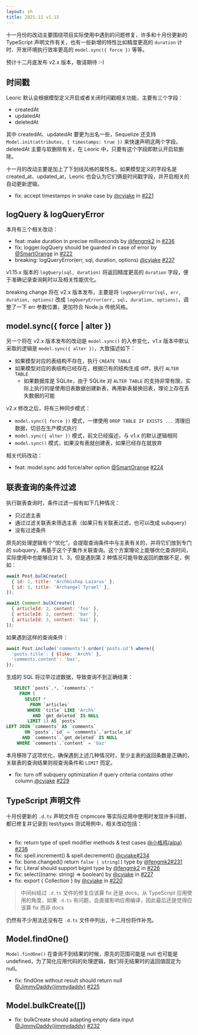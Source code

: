 ```yaml
---
layout: zh
title: 2021.11 v1.15
---
```


十一月份的改动主要围绕项目实际使用中遇到的问题修复，许多和十月份更新的 TypeScript 声明文件有关，也有一些新增的特性比如精度更高的 `duration` 计时、开发环境执行效率更高的 `model.sync({ force })` 等等。

预计十二月底发布 v2.x 版本，敬请期待 :-)

## 时间戳
Leoric 默认会根据模型定义开启或者关闭时间戳相关功能，主要有三个字段：

- createdAt
- updatedAt
- deletedAt

其中 createdAt、updatedAt 要更为出名一些，Sequelize 还支持 `Model.init(attributes, { timestamps: true })` 来快速声明这两个字段。deletedAt 主要与软删除有关，在 Leoric 中，只要有这个字段即默认开启软删除。

十一月的改动主要是加上了下划线风格的属性名，如果模型定义的字段名是 created_at、updated_at，Leoric 也会认为它们俩是时间戳字段，并开启相关的自动更新逻辑。

- fix: accept timestamps in snake case by [@cyjake](https://github.com/cyjake) in [#221](https://github.com/cyjake/leoric/pull/221)

## logQuery & logQueryError
本月有三个相关改动：

- feat: make duration in precise milliseconds by [@fengmk2](https://github.com/fengmk2) in [#236](https://github.com/cyjake/leoric/pull/236)
- fix: logger.logQuery should be guarded in case of error by [@SmartOrange](https://github.com/SmartOrange) in [#222](https://github.com/cyjake/leoric/pull/222)
- breaking: logQueryError(err, sql, duration, options) [@cyjake](https://github.com/cyjake) [#237](https://github.com/cyjake/leoric/pull/237)

v1.15.x 版本的 `logQuery(sql, duration)` 将返回精度更高的 `duration` 字段，便于准确记录查询耗时以及相关性能优化。

breaking change 将在 v2.x 版本发布，主要是将 `logQueryError(sql, err, duration, options)` 改成 `logQueryError(err, sql, duration, options)`，调整了一下 err 参数位置，更加符合 Node.js 传统风格。

## model.sync({ force | alter })
另一个将在 v2.x 版本发布的改动是 `model.sync()` 的入参变化，v1.x 版本中默认采取的逻辑是 `model.sync({ alter })`，大致描述如下：

- 如果模型对应的表结构不存在，执行 `CREATE TABLE`
- 如果模型对应的表结构已经存在，根据已有的结构生成 diff，执行 `ALTER TABLE`
   - 如果数据库是 SQLite，由于 SQLite 对 `ALTER TABLE` 的支持非常有限，实际上执行的是使用旧表数据创建新表，再用新表替换旧表，理论上存在丢失数据的可能

v2.x 修改之后，将有三种同步模式：

- `model.sync({ force })` 模式，一律使用 `DROP TABLE IF EXISTS ...` 清理旧数据，切忌在生产模式执行
- `model.sync({ alter })` 模式，前文已经描述，与 v1.x 的默认逻辑相同
- `model.sync()` 模式，如果没有表就创建表，如果已经存在就放弃

相关代码改动：

- feat: model.sync add force/alter option [@SmartOrange](https://github.com/SmartOrange) [#224](https://github.com/cyjake/leoric/pull/224)

## 联表查询的条件过滤
执行联表查询时，条件过滤一般有如下几种情况：

- 只过滤主表
- 通过过滤关联表来筛选主表（如果只有关联表过滤，也可以改成 subquery）
- 没有过滤条件

原先的处理逻辑有个“优化”，会提取查询条件中与主表有关的，并将它们放到专门的 subquery，再基于这个子集作关联查询。这个方案理论上能够优化查询时间，实际使用中也能够应对 1、3，但是遇到第 2 种情况可能导致返回的数据不足，例如：

```javascript
await Post.bulkCreate([
  { id: 2, title: 'Archbishop Lazarus' },
  { id: 3, title: 'Archangel Tyrael' },
]);

await Comment.bulkCreate([
  { articleId: 2, content: 'foo' },
  { articleId: 2, content: 'bar' },
  { articleId: 3, content: 'baz' },
]);
```
如果遇到这样的查询条件：
```javascript
await Post.include('comments').order('posts.id').where({
  'posts.title': { $like: 'Arch%' },
  'comments.content': 'baz',
});
```

生成的 SQL 将过早过滤数据，导致查询不到正确结果：

```sql
   SELECT `posts`.*, `comments`.*
     FROM (
       SELECT *
         FROM `articles`
        WHERE `title` LIKE 'Arch%'
          AND `gmt_deleted` IS NULL
        LIMIT 1) AS `posts`
LEFT JOIN `comments` AS `comments`
       ON `posts`.`id` = `comments`.`article_id`
      AND `comments`.`gmt_deleted` IS NULL
    WHERE `comments`.`content` = 'baz'
```

本月移除了这项优化，确保遇到上述几种情况时，至少主表的返回条数是正确的，关联表的查询结果则视查询条件和 `LIMIT` 而定。

- fix: turn off subquery optimization if query criteria contains other column [@cyjake](https://github.com/cyjake) [#229](https://github.com/cyjake/leoric/pull/229)

## TypeScript 声明文件

十月份更新的 `.d.ts` 声明文件在 cnpmcore 等实际应用中使用时发现许多问题，都已修复并记录到 test/types 测试用例中，相关改动包括：<br />[<br />](https://github.com/cyjake/leoric/pull/236)

- fix: return type of spell modifier methods & test cases [@小格鸡(alpa)](/alpa) [#238](https://github.com/cyjake/leoric/pull/238)
- fix: spell.increment() & spell.decrement() [@cyjake](https://github.com/cyjake)[#234](https://github.com/cyjake/leoric/pull/234)
- fix: bone.changed() return `false | string[]` type by [@fengmk2](https://github.com/fengmk2)[#231](https://github.com/cyjake/leoric/pull/231)
- fix: Literal should support bigint type by [@fengmk2](https://github.com/fengmk2) in [#226](https://github.com/cyjake/leoric/pull/226)
- fix: select((name: string) => boolean) by [@cyjake](https://github.com/cyjake) in [#227](https://github.com/cyjake/leoric/pull/227)
- fix: export { Collection } by [@cyjake](https://github.com/cyjake) in [#220](https://github.com/cyjake/leoric/pull/220)

> 中间纠结过 `.d.ts` 文件的修复应该算 fix 还是 docs，从 TypeScript 应用使用的角度，如果 `.d.ts` 有问题，会直接影响应用编译，因此最后还是觉得应该算 fix 而非 docs

仍然有不少用法还没有在 `.d.ts` 文件中列出，十二月份将作补充。

## Model.findOne()

`Model.findOne()` 在查询不到结果的时候，原先的范围可能是 null 也可能是 undefined，为了简化应用代码的处理逻辑，我们将无结果时的返回值固定为 null。

- fix: findOne without result should return null [@JimmyDaddy(jimmydaddy)](/jimmydaddy) [#225](https://github.com/cyjake/leoric/pull/225)

## Model.bulkCreate([])

- fix: bulkCreate should adapting empty data input [@JimmyDaddy(jimmydaddy)](/jimmydaddy) [#232](https://github.com/cyjake/leoric/pull/232)
